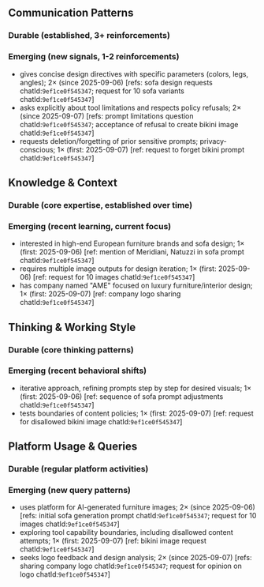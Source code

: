 ## Communication Patterns
### Durable (established, 3+ reinforcements)

### Emerging (new signals, 1-2 reinforcements)
- gives concise design directives with specific parameters (colors, legs, angles); 2× (since 2025-09-06) [refs: sofa design requests chatId:`9ef1ce0f545347`; request for 10 sofa variants chatId:`9ef1ce0f545347`]
- asks explicitly about tool limitations and respects policy refusals; 2× (since 2025-09-07) [refs: prompt limitations question chatId:`9ef1ce0f545347`; acceptance of refusal to create bikini image chatId:`9ef1ce0f545347`]
- requests deletion/forgetting of prior sensitive prompts; privacy-conscious; 1× (first: 2025-09-07) [ref: request to forget bikini prompt chatId:`9ef1ce0f545347`]

## Knowledge & Context
### Durable (core expertise, established over time)

### Emerging (recent learning, current focus)
- interested in high-end European furniture brands and sofa design; 1× (first: 2025-09-06) [ref: mention of Meridiani, Natuzzi in sofa prompt chatId:`9ef1ce0f545347`]
- requires multiple image outputs for design iteration; 1× (first: 2025-09-06) [ref: request for 10 images chatId:`9ef1ce0f545347`]
- has company named "AME" focused on luxury furniture/interior design; 1× (first: 2025-09-07) [ref: company logo sharing chatId:`9ef1ce0f545347`]

## Thinking & Working Style
### Durable (core thinking patterns)

### Emerging (recent behavioral shifts)
- iterative approach, refining prompts step by step for desired visuals; 1× (first: 2025-09-06) [ref: sequence of sofa prompt adjustments chatId:`9ef1ce0f545347`]
- tests boundaries of content policies; 1× (first: 2025-09-07) [ref: request for disallowed bikini image chatId:`9ef1ce0f545347`]

## Platform Usage & Queries
### Durable (regular platform activities)

### Emerging (new query patterns)
- uses platform for AI-generated furniture images; 2× (since 2025-09-06) [refs: initial sofa generation prompt chatId:`9ef1ce0f545347`; request for 10 images chatId:`9ef1ce0f545347`]
- exploring tool capability boundaries, including disallowed content attempts; 1× (first: 2025-09-07) [ref: bikini image request chatId:`9ef1ce0f545347`]
- seeks logo feedback and design analysis; 2× (since 2025-09-07) [refs: sharing company logo chatId:`9ef1ce0f545347`; request for opinion on logo chatId:`9ef1ce0f545347`]